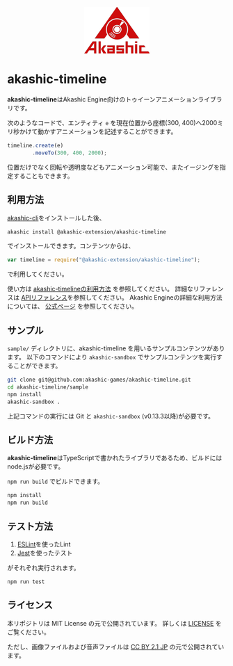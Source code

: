 <p align="center">
<img src="img/akashic.png"/>
</p>

# akashic-timeline

**akashic-timeline**はAkashic Engine向けのトゥイーンアニメーションライブラリです。

次のようなコードで、エンティティ `e` を現在位置から座標(300, 400)へ2000ミリ秒かけて動かすアニメーションを記述することができます。

```javascript
timeline.create(e)
        .moveTo(300, 400, 2000);
```

位置だけでなく回転や透明度などもアニメーション可能で、またイージングを指定することもできます。

## 利用方法

[akashic-cli](https://github.com/akashic-games/akashic-cli)をインストールした後、

```sh
akashic install @akashic-extension/akashic-timeline
```

でインストールできます。コンテンツからは、

```javascript
var timeline = require("@akashic-extension/akashic-timeline");
```

で利用してください。

使い方は [akashic-timelineの利用方法](https://github.com/akashic-games/akashic-timeline/blob/master/getstarted.md) を参照してください。
詳細なリファレンスは [APIリファレンス](https://akashic-games.github.io/akashic-timeline/api/index.html)を参照してください。
Akashic Engineの詳細な利用方法については、 [公式ページ](https://akashic-games.github.io/) を参照してください。

## サンプル

`sample/` ディレクトリに、akashic-timeline を用いるサンプルコンテンツがあります。
以下のコマンドにより `akashic-sandbox` でサンプルコンテンツを実行することができます。

```sh
git clone git@github.com:akashic-games/akashic-timeline.git
cd akashic-timeline/sample
npm install
akashic-sandbox .
```

上記コマンドの実行には Git と `akashic-sandbox` (v0.13.3以降)が必要です。

## ビルド方法

**akashic-timeline**はTypeScriptで書かれたライブラリであるため、ビルドにはnode.jsが必要です。

`npm run build` でビルドできます。

```sh
npm install
npm run build
```

## テスト方法

1. [ESLint](https://eslint.org/ "ESLint")を使ったLint
2. [Jest](https://jestjs.io/ja/ "Jest")を使ったテスト

がそれぞれ実行されます。

```sh
npm run test
```

## ライセンス
本リポジトリは MIT License の元で公開されています。
詳しくは [LICENSE](https://github.com/akashic-games/akashic-timeline/blob/master/LICENSE) をご覧ください。

ただし、画像ファイルおよび音声ファイルは
[CC BY 2.1 JP](https://creativecommons.org/licenses/by/2.1/jp/) の元で公開されています。
